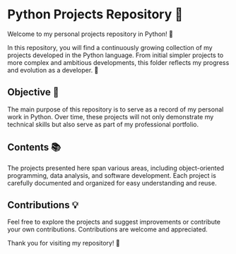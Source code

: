 # Python Projects Repository 🐍

Welcome to my personal projects repository in Python! 🚀

In this repository, you will find a continuously growing collection of my projects developed in the Python language. From initial simpler projects to more complex and ambitious developments, this folder reflects my progress and evolution as a developer. 🌱

## Objective 🎯

The main purpose of this repository is to serve as a record of my personal work in Python. Over time, these projects will not only demonstrate my technical skills but also serve as part of my professional portfolio.

## Contents 📚

The projects presented here span various areas, including object-oriented programming, data analysis, and software development. Each project is carefully documented and organized for easy understanding and reuse.

## Contributions 💡

Feel free to explore the projects and suggest improvements or contribute your own contributions. Contributions are welcome and appreciated.

Thank you for visiting my repository! 🙏

